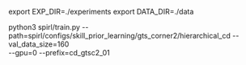 


export EXP_DIR=./experiments
export DATA_DIR=./data

python3 spirl/train.py --path=spirl/configs/skill_prior_learning/gts_corner2/hierarchical_cd --val_data_size=160 \
--gpu=0 --prefix=cd_gtsc2_01